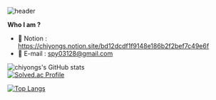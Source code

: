 ![header](https://capsule-render.vercel.app/api?type=waving&color=auto&height=150&section=header&text=Hi,%20I'm%20chiyong&fontSize=45)


**Who I am ?**

- 🔭 Notion : https://chiyongs.notion.site/bd12dcdf1f9148e186b2f2bef7c49e6f
- 💬 E-mail : spy03128@gmail.com
<!-- - 😄 Pronouns: ...
- ⚡ Fun fact: ... 
 -->

<!--
**chiyongs/chiyongs** is a ✨ _special_ ✨ repository because its `README.md` (this file) appears on your GitHub profile.

Here are some ideas to get you started:

- 🔭 I’m currently working on ...
- 🌱 I’m currently learning ...
- 👯 I’m looking to collaborate on ...
- 🤔 I’m looking for help with ...
- 💬 Ask me about ...
- 📫 How to reach me: ...
- 😄 Pronouns: ...
- ⚡ Fun fact: ...
-->
![chiyongs's GitHub stats](https://github-readme-stats.vercel.app/api?username=chiyongs&show_icons=true&theme=dracula)   
[![Solved.ac Profile](http://mazassumnida.wtf/api/v2/generate_badge?boj=chiyongs)](https://solved.ac/chiyongs/)

[![Top Langs](https://github-readme-stats.vercel.app/api/top-langs/?username=chiyongs)](https://github.com/chiyongs/github-readme-stats)
